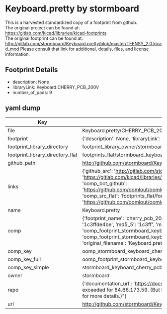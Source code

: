 # Keyboard.pretty by stormboard  
This is a harvested standardized copy of a footprint from github.  
The original project can be found at:  
https://gitlab.com/kicad/libraries/kicad-footprints  
The original footprint can be found at:
http://gitlab.com/stormboard/Keyboard.pretty/blob/master/TEENSY_2.0.kicad_mod
Please consult that link for additional, details, files, and license information.  
## Footprint Details
* description: None  
* libraryLink: Keyboard:CHERRY_PCB_200V  
* number_of_pads: 9  
## yaml dump  
| Key | Value |  
| --- | --- |  
| file | Keyboard.pretty/CHERRY_PCB_200V.kicad_mod |  
| footprint | {'description': None, 'libraryLink': 'Keyboard:CHERRY_PCB_200V', 'number_of_pads': 9} |  
| footprint_library_directory | footprint_library_owner/stormboard_Keyboard.pretty |  
| footprint_library_directory_flat | footprints_flat/stormboard_keyboard_cherry_pcb_200v/working |  
| github_path | http://github.com/stormboard/Keyboard.pretty/blob/master/CHERRY_PCB_200V.kicad_mod |  
| links | {'github_src': 'http://gitlab.com/stormboard/Keyboard.pretty/blob/master/TEENSY_2.0.kicad_mod', 'github_src_repo': 'https://gitlab.com/kicad/libraries/kicad-footprints', 'oomp_bot': 'footprints/stormboard_keyboard_cherry_pcb_200v/working', 'oomp_bot_github': 'https://github.com/oomlout/oomlout_oomp_footprint_bot/tree/main/footprints/stormboard_keyboard_cherry_pcb_200v/working', 'oomp_src_flat': 'footprints_flat/footprints_flat/stormboard_keyboard_cherry_pcb_200v/working', 'oomp_src_flat_github': 'https://github.com/oomlout/oomlout_oomp_footprint_src/tree/main/footprints_flat/stormboard_keyboard_cherry_pcb_200v/working'} |  
| name | Keyboard.pretty |  
| oomp | {'footprint_name': 'cherry_pcb_200v', 'library_name': 'keyboard', 'md5': '1c3ffde4bef280c24e0b8ad7783b04d1', 'md5_10': '1c3ffde4be', 'md5_5': '1c3ff', 'md5_6': '1c3ffd', 'oomp_key': 'oomp_stormboard_keyboard_cherry_pcb_200v', 'oomp_key_extra': 'oomp_footprint_stormboard_keyboard_cherry_pcb_200v', 'oomp_key_full': 'oomp_footprint_stormboard_keyboard_cherry_pcb_200v_1c3ffd', 'oomp_key_simple': 'stormboard_keyboard_cherry_pcb_200v', 'original_filename': 'Keyboard.pretty/CHERRY_PCB_200V.kicad_mod', 'owner_name': 'stormboard'} |  
| oomp_key | oomp_stormboard_keyboard_cherry_pcb_200v |  
| oomp_key_full | oomp_footprint_stormboard_keyboard_cherry_pcb_200v |  
| oomp_key_simple | stormboard_keyboard_cherry_pcb_200v |  
| owner | stormboard |  
| repo | {'documentation_url': 'https://docs.github.com/rest/overview/resources-in-the-rest-api#rate-limiting', 'message': "API rate limit exceeded for 84.66.173.59. (But here's the good news: Authenticated requests get a higher rate limit. Check out the documentation for more details.)"} |  
| url | http://github.com/stormboard/Keyboard.pretty |  

